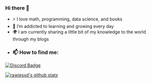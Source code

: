 ### Hi there 👋

- :zap: I love math, programming, data science, and books
- 🌱 I’m addicted to learning and growing every day
- :earth_africa: I am currently sharing a little bit of my knowledge to the world through my blogs
- ### 📫 How to find me: 
[![Discord Badge](https://img.shields.io/badge/-Discord-C13584?style=flat-quare&labelColor=C13584&logo=discord&logoColor=white&link=link)](link) 

[![rawiesxd's github stats](https://github-readme-stats.vercel.app/api?username=rawiesxd&count_private=true&show_icons=true&theme=radical&hide_rank=false)](https://github.com/anuraghazra/github-readme-stats)
